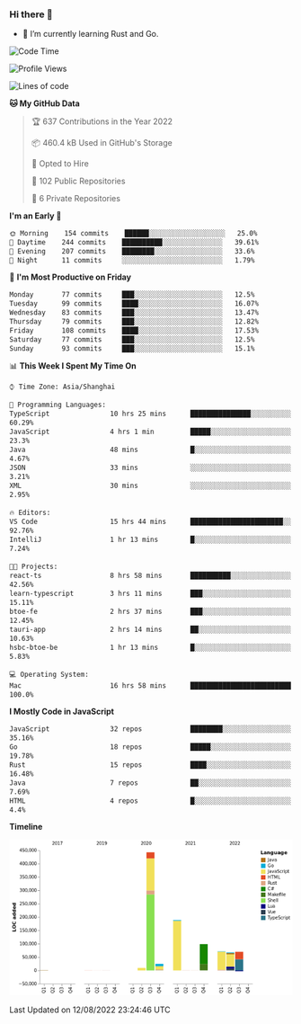 ### Hi there 👋

- 🌱 I’m currently learning Rust and Go.

<!--START_SECTION:waka-->
![Code Time](http://img.shields.io/badge/Code%20Time-656%20hrs%2055%20mins-blue)

![Profile Views](http://img.shields.io/badge/Profile%20Views-0-blue)

![Lines of code](https://img.shields.io/badge/From%20Hello%20World%20I%27ve%20Written-973%20Thousand%20lines%20of%20code-blue)

**🐱 My GitHub Data** 

> 🏆 637 Contributions in the Year 2022
 > 
> 📦 460.4 kB Used in GitHub's Storage 
 > 
> 💼 Opted to Hire
 > 
> 📜 102 Public Repositories 
 > 
> 🔑 6 Private Repositories  
 > 
**I'm an Early 🐤** 

```text
🌞 Morning    154 commits    ██████░░░░░░░░░░░░░░░░░░░   25.0% 
🌆 Daytime    244 commits    ██████████░░░░░░░░░░░░░░░   39.61% 
🌃 Evening    207 commits    ████████░░░░░░░░░░░░░░░░░   33.6% 
🌙 Night      11 commits     ░░░░░░░░░░░░░░░░░░░░░░░░░   1.79%

```
📅 **I'm Most Productive on Friday** 

```text
Monday       77 commits     ███░░░░░░░░░░░░░░░░░░░░░░   12.5% 
Tuesday      99 commits     ████░░░░░░░░░░░░░░░░░░░░░   16.07% 
Wednesday    83 commits     ███░░░░░░░░░░░░░░░░░░░░░░   13.47% 
Thursday     79 commits     ███░░░░░░░░░░░░░░░░░░░░░░   12.82% 
Friday       108 commits    ████░░░░░░░░░░░░░░░░░░░░░   17.53% 
Saturday     77 commits     ███░░░░░░░░░░░░░░░░░░░░░░   12.5% 
Sunday       93 commits     ███░░░░░░░░░░░░░░░░░░░░░░   15.1%

```


📊 **This Week I Spent My Time On** 

```text
⌚︎ Time Zone: Asia/Shanghai

💬 Programming Languages: 
TypeScript               10 hrs 25 mins      ███████████████░░░░░░░░░░   60.29% 
JavaScript               4 hrs 1 min         █████░░░░░░░░░░░░░░░░░░░░   23.3% 
Java                     48 mins             █░░░░░░░░░░░░░░░░░░░░░░░░   4.67% 
JSON                     33 mins             ░░░░░░░░░░░░░░░░░░░░░░░░░   3.21% 
XML                      30 mins             ░░░░░░░░░░░░░░░░░░░░░░░░░   2.95%

🔥 Editors: 
VS Code                  15 hrs 44 mins      ███████████████████████░░   92.76% 
IntelliJ                 1 hr 13 mins        █░░░░░░░░░░░░░░░░░░░░░░░░   7.24%

🐱‍💻 Projects: 
react-ts                 8 hrs 58 mins       ██████████░░░░░░░░░░░░░░░   42.56% 
learn-typescript         3 hrs 11 mins       ███░░░░░░░░░░░░░░░░░░░░░░   15.11% 
btoe-fe                  2 hrs 37 mins       ███░░░░░░░░░░░░░░░░░░░░░░   12.45% 
tauri-app                2 hrs 14 mins       ██░░░░░░░░░░░░░░░░░░░░░░░   10.63% 
hsbc-btoe-be             1 hr 13 mins        █░░░░░░░░░░░░░░░░░░░░░░░░   5.83%

💻 Operating System: 
Mac                      16 hrs 58 mins      █████████████████████████   100.0%

```

**I Mostly Code in JavaScript** 

```text
JavaScript               32 repos            ████████░░░░░░░░░░░░░░░░░   35.16% 
Go                       18 repos            █████░░░░░░░░░░░░░░░░░░░░   19.78% 
Rust                     15 repos            ████░░░░░░░░░░░░░░░░░░░░░   16.48% 
Java                     7 repos             ██░░░░░░░░░░░░░░░░░░░░░░░   7.69% 
HTML                     4 repos             █░░░░░░░░░░░░░░░░░░░░░░░░   4.4%

```


**Timeline**

![Chart not found](https://raw.githubusercontent.com/elton/elton/main/charts/bar_graph.png) 


 Last Updated on 12/08/2022 23:24:46 UTC
<!--END_SECTION:waka-->

<!--
**elton/elton** is a ✨ _special_ ✨ repository because its `README.md` (this file) appears on your GitHub profile.

Here are some ideas to get you started:

- 🔭 I’m currently working on ...
- 🌱 I’m currently learning ...
- 👯 I’m looking to collaborate on ...
- 🤔 I’m looking for help with ...
- 💬 Ask me about ...
- 📫 How to reach me: ...
- 😄 Pronouns: ...
- ⚡ Fun fact: ...
-->
